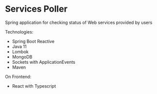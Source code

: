 # Services Poller
Spring application for checking status of Web services provided by users

Technologies:
- Spring Boot Reactive
- Java 11
- Lombok
- MongoDB
- Sockets with ApplicationEvents
- Maven

On Frontend:
- React with Typescript



